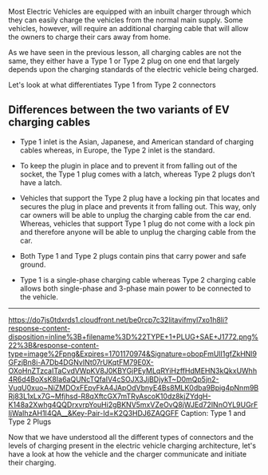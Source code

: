 Most Electric Vehicles are equipped with an inbuilt charger through which they can easily charge the vehicles from the normal main supply. Some vehicles, however, will require an additional charging cable that will allow the owners to charge their cars away from home.

As we have seen in the previous lesson, all charging cables are not the same, they either have a Type 1 or Type 2 plug on one end that largely depends upon the charging standards of the electric vehicle being charged.

Let's look at what differentiates Type 1 from Type 2 connectors 

## Differences between the two variants of EV charging cables

* Type 1 inlet is the Asian, Japanese, and American standard of charging cables whereas, in Europe, the Type 2 inlet is the standard.

* To keep the plugin in place and to prevent it from falling out of the socket, the Type 1 plug comes with a latch, whereas Type 2 plugs don’t have a latch.

* Vehicles that support the Type 2 plug have a locking pin that locates and secures the plug in place and prevents it from falling out. This way, only car owners will be able to unplug the charging cable from the car end. Whereas, vehicles that support Type 1 plug do not come with a lock pin and therefore anyone will be able to unplug the charging cable from the car.

* Both Type 1 and Type 2 plugs contain pins that carry power and safe ground.
* Type 1 is a single-phase charging cable whereas Type 2 charging cable allows both single-phase and 3-phase main power to be connected to the vehicle.

-----------

https://do7js0tdxrds1.cloudfront.net/be0rcp7c32litavifmyl7xo1h8li?response-content-disposition=inline%3B+filename%3D%22TYPE+1+PLUG+SAE+J1772.png%22%3B&response-content-type=image%2Fpng&Expires=1701170974&Signature=obopFmUlI1gfZkHNl9GFzjBn8i-A7Db4DGNvINt07rUKqtFM79E0X-OXoHnZTzcaITaCvdVWpKV8J0KBYGjPEyMLqRYiHzffHdMEHN3kQkxUWhh4R6d4BoXsK8Ia6aQUNcTQfaIV4cSOJX3JjBDjykT~D0mQp5jn2-VuqU0xuo~NiZMDOxFEpvFkA4JApOdVbnyE4Bs8MLK0dba9Bpig4pNnm9BRj83L1xLx7G~Mfjhsd-R8qXftcGX7mTRyAscoK10dz8kjZYdgH-K148a2Xwhg4QQDrxvrpYouHi2gBKNV5mxVZeOvQ8jWJEd72INnOYL9UGrFIjWaIhzAH1I4QA__&Key-Pair-Id=K2Q3HDJ6ZAQGFF
Caption: Type 1 and Type 2 Plugs

Now that we have understood all the different types of connectors and the levels of charging present in the electric vehicle charging architecture, let's have a look at how the vehicle and the charger communicate and initiate their charging.
